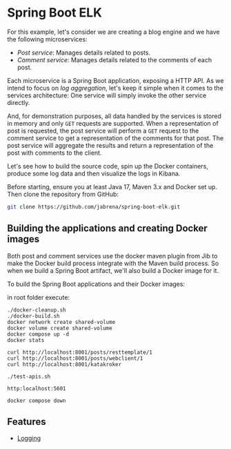 # Spring Boot ELK

For this example, let's consider we are creating a blog engine and we have the following microservices:

- _Post service_: Manages details related to posts.
- _Comment service_: Manages details related to the comments of each post.

Each microservice is a Spring Boot application, exposing a HTTP API. As we intend to focus on _log aggregation_, let's keep it simple when it comes to the services architecture: One service will simply invoke the other service directly.

And, for demonstration purposes, all data handled by the services is stored in memory and only `GET` requests are supported. When a representation of post is requested, the post service will perform a `GET` request to the comment service to get a representation of the comments for that post. The post service will aggregate the results and return a representation of the post with comments to the client.

Let's see how to build the source code, spin up the Docker containers, produce some log data and then visualize the logs in Kibana.

Before starting, ensure you at least Java 17, Maven 3.x and Docker set up. Then clone the repository from GitHub:

```bash
git clone https://github.com/jabrena/spring-boot-elk.git
```

## Building the applications and creating Docker images

Both post and comment services use the docker maven plugin from Jib to make the Docker build process integrate with the Maven build process. So when we build a Spring Boot artifact, we'll also build a Docker image for it.

To build the Spring Boot applications and their Docker images:

in root folder execute: 

```
./docker-cleanup.sh
./docker-build.sh
docker network create shared-volume
docker volume create shared-volume
docker compose up -d
docker stats

curl http://localhost:8001/posts/resttemplate/1
curl http://localhost:8001/posts/webclient/1
curl http://localhost:8001/katakroker

./test-apis.sh

http:localhost:5601

docker compose down
```

## Features

- [Logging](./LOGGING.md)
